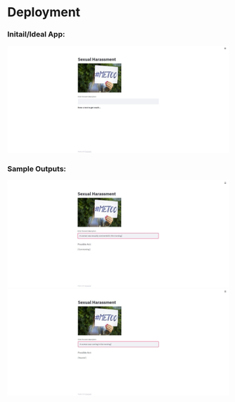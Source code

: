 # Deployment

### Initail/Ideal App: 
![alt text](https://github.com/ismailsiddiqui011/Sexual_Harassment_Case_Study/blob/main/Deploment/inital.JPG?raw=true)

### Sample Outputs:
![alt text](https://github.com/ismailsiddiqui011/Sexual_Harassment_Case_Study/blob/main/Deploment/sample_1.JPG?raw=true)
![alt text](https://github.com/ismailsiddiqui011/Sexual_Harassment_Case_Study/blob/main/Deploment/sample_2.JPG?raw=true)
